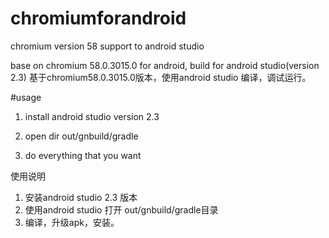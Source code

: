 # chromiumforandroid
chromium version 58  support to android studio


base on chromium 58.0.3015.0 for android, build for android studio(version 2.3)
基于chromium58.0.3015.0版本，使用android studio 编译，调试运行。


#usage
1. install android studio version 2.3

2. open dir out/gnbuild/gradle

3. do everything that you want

使用说明
1. 安装android studio 2.3 版本
2. 使用android studio 打开 out/gnbuild/gradle目录
3. 编译，升级apk，安装。
